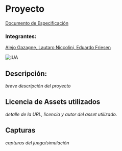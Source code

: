 # Proyecto

[Documento de Especificación](docs/especificacion.md)

### Integrantes: 
[Alejo Gazagne, ](https://github.com/AlejoGazagne) [Lautaro Niccolini, ](https://github.com/Lauti00) [Eduardo Friesen]()

![IUA](https://www.fullaviacion.com.ar/wp-content/uploads/2019/02/IUA.jpg)

## Descripción:
*breve descripción del proyecto*

## Licencia de Assets utilizados
*detalle de la URL, licencia y autor del asset utilizado.*

## Capturas
*capturas del juego/simulación*
